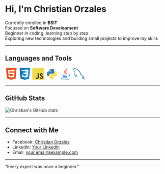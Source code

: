 # Hi, I'm Christian Orzales

Currently enrolled in **BSIT**  
Focused on **Software Development**  
Beginner in coding, learning step by step  
Exploring new technologies and building small projects to improve my skills  

---

## Languages and Tools
<p align="left">
  <img src="https://raw.githubusercontent.com/devicons/devicon/master/icons/html5/html5-original.svg" alt="html5" width="40" height="40"/>
  <img src="https://raw.githubusercontent.com/devicons/devicon/master/icons/css3/css3-original.svg" alt="css3" width="40" height="40"/>
  <img src="https://raw.githubusercontent.com/devicons/devicon/master/icons/javascript/javascript-original.svg" alt="javascript" width="40" height="40"/>
  <img src="https://raw.githubusercontent.com/devicons/devicon/master/icons/python/python-original.svg" alt="python" width="40" height="40"/>
  <img src="https://raw.githubusercontent.com/devicons/devicon/master/icons/java/java-original.svg" alt="java" width="40" height="40"/>
  <img src="https://raw.githubusercontent.com/devicons/devicon/master/icons/mysql/mysql-original.svg" alt="mysql" width="40" height="40"/>
</p>

---

## GitHub Stats
![Christian's GitHub stats](https://github-readme-stats.vercel.app/api?username=ChristianOrzales&show_icons=true&theme=tokyonight)

---

## Connect with Me
- Facebook: [Christian Orzales](https://facebook.com/)  
- LinkedIn: [Your LinkedIn](https://linkedin.com/)  
- Email: your.email@example.com  

---

"Every expert was once a beginner."
